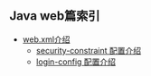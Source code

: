 
## Java web篇索引

* [web.xml介绍](./webxml-Introduction)
    * [security-constraint 配置介绍](./webxml-security-constraint)
    * [login-config 配置介绍](./webxml-login-config)

